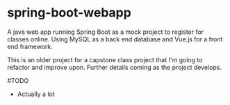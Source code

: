 # spring-boot-webapp
A java web app running Spring Boot as a mock project to register for classes online.
Using MySQL as a back end database and Vue.js for a front end framework.

This is an older project for a capstone class project that I'm going to refactor and improve upon. 
Further details coming as the project develops.

#TODO
- Actually a lot
  
